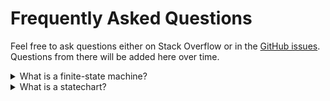 # Frequently Asked Questions

Feel free to ask questions either on Stack Overflow or in the [GitHub issues](https://github.com/statelyai/xstate/issues). Questions from there will be added here over time.

<details>
  <summary>What is a finite-state machine?</summary>
  <br />
  A finite state machine (FSM) is a mathematical description of the relationships between a finite number of states, and a finite number of events that can cause transitions between states. See [the Wikipedia entry](https://en.wikipedia.org/wiki/Finite-state_machine) for more information.
</details>

<details>
  <summary>What is a statechart?</summary>
  <br />
  A statechart is an extension to finite state machines, created by David Harel. They are more flexible than finite state machines because they support:
  <ul>
    <li>hierarchical (nested) states,</li>
    <li>orthogonal (parallel) regions,</li>
    <li>state actions (entry, exit, and transition actions)</li>
    <li>history (shallow and deep) states.</li>
  </ul>
  This has the benefit of preventing [state and transition explosion](https://en.wikipedia.org/wiki/UML_state_machine#UML_extensions_to_the_traditional_FSM_formalism), which is a limitation of traditional finite state machines.
  <br />
  See [the Wikipedia entry](https://en.wikipedia.org/wiki/State_diagram#Harel_statechart) and David Harel's original paper, [Statecharts: a Visual Formalism for Complex Systems](https://www.sciencedirect.com/science/article/pii/0167642387900359/pdf) for more information.
</details>
